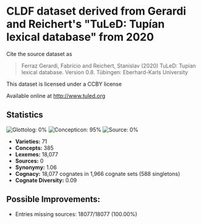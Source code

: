 # CLDF dataset derived from Gerardi and Reichert's "TuLeD: Tupían lexical database" from 2020

Cite the source dataset as

> Ferraz Gerardi, Fabrício and Reichert, Stanislav (2020) TuLeD: Tupían lexical database. Version 0.8. Tübingen: Eberhard-Karls University

This dataset is licensed under a CCBY license

Available online at http://www.tuled.org

## Statistics


![Glottolog: 0%](https://img.shields.io/badge/Glottolog-0%25-red.svg "Glottolog: 0%")
![Concepticon: 95%](https://img.shields.io/badge/Concepticon-95%25-green.svg "Concepticon: 95%")
![Source: 0%](https://img.shields.io/badge/Source-0%25-red.svg "Source: 0%")

- **Varieties:** 71
- **Concepts:** 385
- **Lexemes:** 18,077
- **Sources:** 0
- **Synonymy:** 1.06
- **Cognacy:** 18,077 cognates in 1,966 cognate sets (588 singletons)
- **Cognate Diversity:** 0.09

## Possible Improvements:



- Entries missing sources: 18077/18077 (100.00%)
